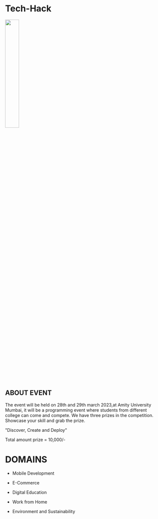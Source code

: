 # Tech-Hack
<image src="https://user-images.githubusercontent.com/125008362/218250743-7913118f-97bd-4b81-99b2-b60ae789145d.png" width=30% height=30%> 

## ABOUT EVENT

The event will be held on 28th and 29th march 2023,at Amity University Mumbai, it will be a programming event where students from different college can come and compete.
We have three prizes in the competition. Showcase your skill and grab the prize.

"Discover, Create and Deploy" 

Total amount prize = 10,000/-
     
# DOMAINS
  
- Mobile Development
      
- E-Commerce
      
- Digital Education
      
- Work from Home
      
- Environment and Sustainability
